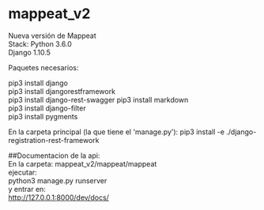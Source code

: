 # mappeat_v2
Nueva versión de Mappeat  
Stack:
Python 3.6.0  
Django 1.10.5

Paquetes necesarios:  

pip3 install django   
pip3 install djangorestframework  
pip3 install django-rest-swagger
pip3 install markdown  
pip3 install django-filter  
pip3 install pygments  

En la carpeta principal (la que tiene el 'manage.py'):
pip3 install -e ./django-registration-rest-framework

##Documentacion de la api:  
En la carpeta: mappeat_v2/mappeat/mappeat  
ejecutar:   
python3 manage.py runserver  
y entrar en:  
http://127.0.0.1:8000/dev/docs/


